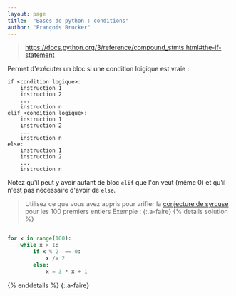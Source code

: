 ```yaml
---
layout: page
title:  "Bases de python : conditions"
author: "François Brucker"
---
```



> <https://docs.python.org/3/reference/compound_stmts.html#the-if-statement>

Permet d'exécuter un bloc si une condition loigique est vraie :

```text
if <condition logique>:
    instruction 1
    instruction 2
    ...
    instruction n
elif <condition logique>:
    instruction 1
    instruction 2
    ...
    instruction n
else:
    instruction 1
    instruction 2
    ...
    instruction n
```

Notez qu'il peut y avoir autant de bloc `elif` que l'on veut (même 0) et qu'il n'est pas nécessaire d'avoir de `else`.

> Utilisez ce que vous avez appris pour vrifier la [conjecture de syrcuse](https://fr.wikipedia.org/wiki/Conjecture_de_Syracuse) pour les 100 premiers entiers
Exemple :
{:.a-faire}
{% details solution %}

```python

for x in range(100):
    while x > 1:
        if x % 2  == 0:
            x /= 2
        else:
            x = 3 * x + 1
```

{% enddetails %}
{:.a-faire}